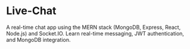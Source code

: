 # Live-Chat
A real-time chat app using the MERN stack (MongoDB, Express, React, Node.js) and Socket.IO. Learn real-time messaging, JWT authentication, and MongoDB integration.

